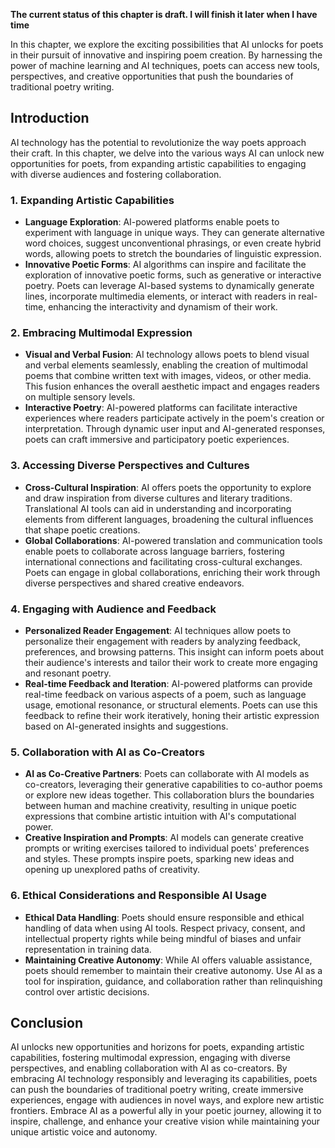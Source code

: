 **The current status of this chapter is draft. I will finish it later when I have time**

In this chapter, we explore the exciting possibilities that AI unlocks for poets in their pursuit of innovative and inspiring poem creation. By harnessing the power of machine learning and AI techniques, poets can access new tools, perspectives, and creative opportunities that push the boundaries of traditional poetry writing.

Introduction
------------

AI technology has the potential to revolutionize the way poets approach their craft. In this chapter, we delve into the various ways AI can unlock new opportunities for poets, from expanding artistic capabilities to engaging with diverse audiences and fostering collaboration.

### 1. Expanding Artistic Capabilities

* **Language Exploration**: AI-powered platforms enable poets to experiment with language in unique ways. They can generate alternative word choices, suggest unconventional phrasings, or even create hybrid words, allowing poets to stretch the boundaries of linguistic expression.
* **Innovative Poetic Forms**: AI algorithms can inspire and facilitate the exploration of innovative poetic forms, such as generative or interactive poetry. Poets can leverage AI-based systems to dynamically generate lines, incorporate multimedia elements, or interact with readers in real-time, enhancing the interactivity and dynamism of their work.

### 2. Embracing Multimodal Expression

* **Visual and Verbal Fusion**: AI technology allows poets to blend visual and verbal elements seamlessly, enabling the creation of multimodal poems that combine written text with images, videos, or other media. This fusion enhances the overall aesthetic impact and engages readers on multiple sensory levels.
* **Interactive Poetry**: AI-powered platforms can facilitate interactive experiences where readers participate actively in the poem's creation or interpretation. Through dynamic user input and AI-generated responses, poets can craft immersive and participatory poetic experiences.

### 3. Accessing Diverse Perspectives and Cultures

* **Cross-Cultural Inspiration**: AI offers poets the opportunity to explore and draw inspiration from diverse cultures and literary traditions. Translational AI tools can aid in understanding and incorporating elements from different languages, broadening the cultural influences that shape poetic creations.
* **Global Collaborations**: AI-powered translation and communication tools enable poets to collaborate across language barriers, fostering international connections and facilitating cross-cultural exchanges. Poets can engage in global collaborations, enriching their work through diverse perspectives and shared creative endeavors.

### 4. Engaging with Audience and Feedback

* **Personalized Reader Engagement**: AI techniques allow poets to personalize their engagement with readers by analyzing feedback, preferences, and browsing patterns. This insight can inform poets about their audience's interests and tailor their work to create more engaging and resonant poetry.
* **Real-time Feedback and Iteration**: AI-powered platforms can provide real-time feedback on various aspects of a poem, such as language usage, emotional resonance, or structural elements. Poets can use this feedback to refine their work iteratively, honing their artistic expression based on AI-generated insights and suggestions.

### 5. Collaboration with AI as Co-Creators

* **AI as Co-Creative Partners**: Poets can collaborate with AI models as co-creators, leveraging their generative capabilities to co-author poems or explore new ideas together. This collaboration blurs the boundaries between human and machine creativity, resulting in unique poetic expressions that combine artistic intuition with AI's computational power.
* **Creative Inspiration and Prompts**: AI models can generate creative prompts or writing exercises tailored to individual poets' preferences and styles. These prompts inspire poets, sparking new ideas and opening up unexplored paths of creativity.

### 6. Ethical Considerations and Responsible AI Usage

* **Ethical Data Handling**: Poets should ensure responsible and ethical handling of data when using AI tools. Respect privacy, consent, and intellectual property rights while being mindful of biases and unfair representation in training data.
* **Maintaining Creative Autonomy**: While AI offers valuable assistance, poets should remember to maintain their creative autonomy. Use AI as a tool for inspiration, guidance, and collaboration rather than relinquishing control over artistic decisions.

Conclusion
----------

AI unlocks new opportunities and horizons for poets, expanding artistic capabilities, fostering multimodal expression, engaging with diverse perspectives, and enabling collaboration with AI as co-creators. By embracing AI technology responsibly and leveraging its capabilities, poets can push the boundaries of traditional poetry writing, create immersive experiences, engage with audiences in novel ways, and explore new artistic frontiers. Embrace AI as a powerful ally in your poetic journey, allowing it to inspire, challenge, and enhance your creative vision while maintaining your unique artistic voice and autonomy.
